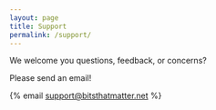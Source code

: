 ```yaml
---
layout: page
title: Support
permalink: /support/
---
```


We welcome you questions, feedback, or concerns?

Please send an email!

{% email support@bitsthatmatter.net %}

